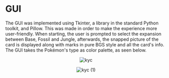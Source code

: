 # GUI

The GUI was implemented using Tkinter, a library in the standard Python toolkit, and Pillow. This was made in order to make the experience more user-friendly. 
When starting, the user is prompted to select the expansion between Base, Fossil and Jungle, afterwards, the snapped picture of the card is displayed along with marks in pure BGS style and all the card's info. The GUI takes the Pokémon's type as color palette, as seen below.

<div align="center">
  
  ![kyc](https://github.com/LeoRamill/KYC/assets/161584956/df164a63-db0a-4830-ad6b-22c815cb30cb)
  
  ![kyc (1)](https://github.com/LeoRamill/KYC/assets/161584956/ed18505c-1a58-42a2-b6f0-b3cb906636a1)
  
</div>


